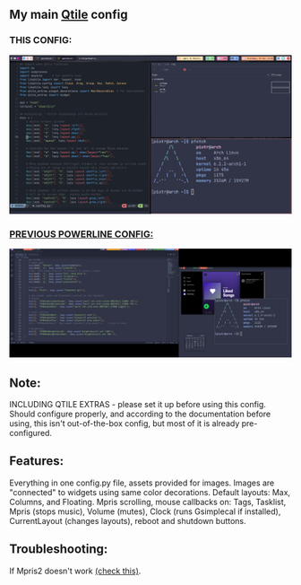 ## My main [Qtile](http://www.qtile.org/) config

### THIS CONFIG:
![config1](assets/screenshots/columns.png)
### [PREVIOUS POWERLINE CONFIG:](https://github.com/piotr-marendowski/arch-dotfiles/tree/main/Qtile%20powerline)
![config2](assets/screenshots/powerline.png)

## Note:
INCLUDING QTILE EXTRAS - please set it up before using this config. Should configure properly, and according to the documentation before using, this isn't out-of-the-box config, but most of it is already pre-configured.

## Features:
Everything in one config.py file, assets provided for images. Images are "connected" to widgets using same color decorations. Default layouts: Max, Columns, and Floating. Mpris scrolling, mouse callbacks on: Tags, Tasklist, Mpris (stops music), Volume (mutes), Clock (runs Gsimplecal if installed), CurrentLayout (changes layouts), reboot and shutdown buttons. 

## Troubleshooting:
If Mpris2 doesn't work [(check this)](https://github.com/elParaguayo/qtile-extras/issues/224).